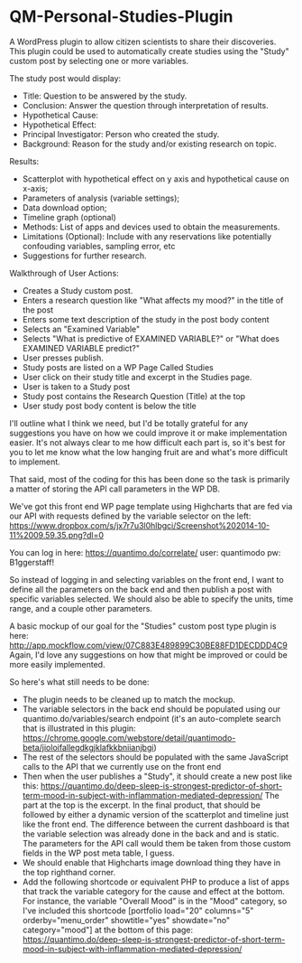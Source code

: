 QM-Personal-Studies-Plugin
==========================


A WordPress plugin to allow citizen scientists to share their discoveries. This plugin could be used to automatically create studies using the "Study" custom post by selecting  one or more variables. 

The study post would display:
- Title: Question to be answered by the study.
- Conclusion: Answer the question through interpretation of results. 
- Hypothetical Cause:
- Hypothetical Effect: 
- Principal Investigator: Person who created the study.
- Background: Reason for the study and/or existing research on topic. 

Results: 
- Scatterplot with hypothetical effect on y axis and hypothetical cause on x-axis; 
- Parameters of analysis (variable settings); 
- Data download option;  
- Timeline graph (optional)
- Methods: List of apps and devices used to obtain the measurements.
- Limitations (Optional): Include with any reservations like potentially confouding variables, sampling error, etc
- Suggestions for further research. 


Walkthrough of User Actions:

- Creates a Study custom post.
- Enters a research question like "What affects my mood?" in the title of the post
- Enters some text description of the study in the post body content
- Selects an "Examined Variable"
- Selects "What is predictive of EXAMINED VARIABLE?" or "What does EXAMINED VARIABLE predict?"
- User presses publish.
- Study posts are listed on a WP Page Called Studies
- User click on their study title and excerpt in the Studies page.
- User is taken to a Study post
- Study post contains the Research Question (Title) at the top
- User study post body content is below the title

I'll outline what I think we need, but I'd be totally grateful for any suggestions you have on how we could improve it or make implementation easier. It's not always clear to me how difficult each part is, so it's best for you to let me know what the low hanging fruit are and what's more difficult to implement. 

That said, most of the coding for this has been done so the task is primarily a matter of storing the API call parameters in the WP DB. 

We've got this front end WP page template using Highcharts that are fed via our API with requests defined by the variable selector on the left: https://www.dropbox.com/s/jx7r7u3l0hlbgci/Screenshot%202014-10-11%2009.59.35.png?dl=0

You can log in here: https://quantimo.do/correlate/
user: quantimodo
pw: B1ggerstaff!

So instead of logging in and selecting variables on the front end, I want to define all the parameters on the back end and then publish a post with specific variables selected.  We should also be able to specify the units, time range, and a couple other parameters. 

A basic mockup of our goal for the "Studies" custom post type plugin is here: http://app.mockflow.com/view/07C883E489899C30BE88FD1DECDDD4C9  Again, I'd love any suggestions on how that might be improved or could be more easily implemented. 

So here's what still needs to be done:
- The plugin needs to be cleaned up to match the mockup. 
- The variable selectors in the back end should be populated using our quantimo.do/variables/search endpoint (it's an auto-complete search that is illustrated in this plugin: https://chrome.google.com/webstore/detail/quantimodo-beta/jioloifallegdkgjklafkkbniianjbgi)
- The rest of the selectors should be populated with the same JavaScript calls to the API that we currently use on the front end
- Then when the user publishes a "Study", it should create a new post like this: https://quantimo.do/deep-sleep-is-strongest-predictor-of-short-term-mood-in-subject-with-inflammation-mediated-depression/ The part at the top is the excerpt. In the final product, that should be followed by either a dynamic version of the scatterplot and timeline just like the front end. The difference between the current dashboard is that the variable selection was already done in the back and and is static.  The parameters for the API call would them be taken from those custom fields in the WP post meta table, I guess.
- We should enable that Highcharts image download thing they have in the top righthand corner. 
- Add the following shortcode or equivalent PHP to produce a list of apps that track the variable category for the cause and effect at the bottom.  For instance, the variable "Overall Mood" is in the "Mood" category, so I've included this shortcode [portfolio load="20" columns="5" orderby="menu_order" showtitle="yes" showdate="no" category="mood"] at the bottom of this page: https://quantimo.do/deep-sleep-is-strongest-predictor-of-short-term-mood-in-subject-with-inflammation-mediated-depression/ 

